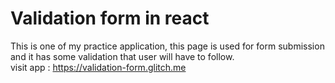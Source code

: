 # Validation form in react
  This is one of my practice application, this page is used for form submission and it has some validation that user will have to follow.<br/>
  visit app : https://validation-form.glitch.me
